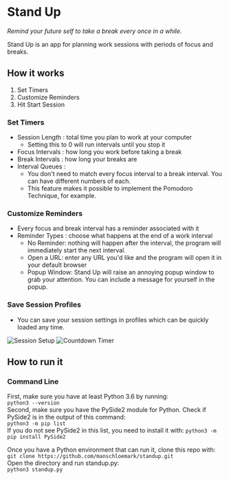 # Stand Up
_Remind your future self to take a break every once in a while._

Stand Up is an app for planning work sessions with periods of focus and breaks.  


## How it works
1. Set Timers
2. Customize Reminders
3. Hit Start Session

### Set Timers
- Session Length : total time you plan to work at your computer
  - Setting this to 0 will run intervals until you stop it
- Focus Intervals  : how long you work before taking a break
- Break Intervals  : how long your breaks are
- Interval Queues  :
  - You don't need to match every focus interval to a break interval. You can have different numbers of each.
  - This feature makes it possible to implement the Pomodoro Technique, for example.

### Customize Reminders
- Every focus and break interval has a reminder associated with it
- Reminder Types    : choose what happens at the end of a work interval
  - No Reminder: nothing will happen after the interval, the program will immediately start the next interval.
  - Open a URL: enter any URL you'd like and the program will open it in your default browser
  - Popup Window: Stand Up will raise an annoying popup window to grab your attention. You can include a message for yourself in the popup.

### Save Session Profiles
- You can save your session settings in profiles which can be quickly loaded any time.

![Session Setup](../assets/sessionsetup.jpg?raw=true) ![Countdown Timer](../assets/intervaltimer.jpg?raw=true)

## How to run it

### Command Line
First, make sure you have at least Python 3.6 by running:  
` python3 --version `  
Second, make sure you have the PySide2 module for Python.
Check if PySide2 is in the output of this command:  
`python3 -m pip list`  
If you do not see PySide2 in this list, you need to install it with:
 `python3 -m pip install PySide2`  

Once you have a Python environment that can run it, clone this repo with:  
`git clone https://github.com/manschloemark/standup.git`  
Open the directory and run standup.py:  
`python3 standup.py`  
